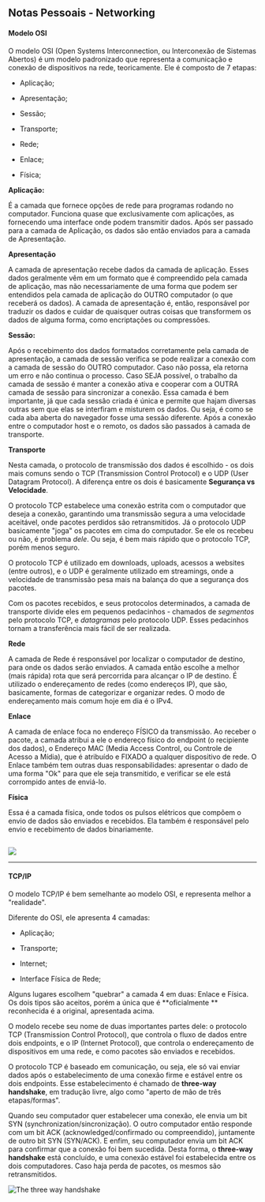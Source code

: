 ## Notas Pessoais - Networking

#### Modelo OSI

O modelo OSI (Open Systems Interconnection, ou Interconexão de Sistemas Abertos) é um modelo padronizado que representa a comunicação e conexão de dispositivos na rede, teoricamente. Ele é composto de 7 etapas:

- Aplicação;

- Apresentação;

- Sessão;

- Transporte;

- Rede;

- Enlace;

- Física;

**Aplicação:**

É a camada que fornece opções de rede para programas rodando no computador. Funciona quase que exclusivamente com aplicações, as fornecendo uma interface onde podem transmitir dados. Após ser passado para a camada de Aplicação, os dados são então enviados para a camada de Apresentação.

**Apresentação**

A camada de apresentação recebe dados da camada de aplicação. Esses dados geralmente vêm em um formato que é compreendido pela camada de aplicação, mas não necessariamente de uma forma que podem ser entendidos pela camada de aplicação do OUTRO computador (o que receberá os dados). A camada de apresentação é, então, responsável por traduzir os dados e cuidar de quaisquer outras coisas que transformem os dados de alguma forma, como encriptações ou compressões.

**Sessão:**

Após o recebimento dos dados formatados corretamente pela camada de apresentação, a camada de sessão verifica se pode realizar a conexão com a camada de sessão do OUTRO computador. Caso não possa, ela retorna um erro e não continua o processo. Caso SEJA possível, o trabalho da camada de sessão é manter a conexão ativa e cooperar com a OUTRA camada de sessão para sincronizar a conexão. Essa camada é bem importante, já que cada sessão criada é única e permite que hajam diversas outras sem que elas se interfiram e misturem os dados. Ou seja, é como se cada aba aberta do navegador fosse uma sessão diferente. Após a conexão entre o computador host e o remoto, os dados são passados à camada de transporte.

**Transporte**

Nesta camada, o protocolo de transmissão dos dados é escolhido - os dois mais comuns sendo o TCP (Transmission Control Protocol) e o UDP (User Datagram Protocol). A diferença entre os dois é basicamente **Segurança vs Velocidade**.

O protocolo TCP estabelece uma conexão estrita com o computador que deseja a conexão, garantindo uma transmissão segura a uma velocidade aceitável, onde pacotes perdidos são retransmitidos. Já o protocolo UDP basicamente "joga" os pacotes em cima do computador. Se ele os recebeu ou não, é problema *dele*. Ou seja, é bem mais rápido que o protocolo TCP, porém menos seguro.

O protocolo TCP é utilizado em downloads, uploads, acessos a websites (entre outros), e o UDP é geralmente utilizado em streamings, onde a velocidade de transmissão pesa mais na balança do que a segurança dos pacotes.

Com os pacotes recebidos, e seus protocolos determinados, a camada de transporte divide eles em pequenos pedacinhos - chamados de *segmentos* pelo protocolo TCP, e *datagramas* pelo protocolo UDP. Esses pedacinhos tornam a transferência mais fácil de ser realizada.

**Rede**

A camada de Rede é responsável por localizar o computador de destino, para onde os dados serão enviados. A camada então escolhe a melhor (mais rápida) rota que será percorrida para alcançar o IP de destino. É utilizado o endereçamento de redes (como endereços IP), que são, basicamente, formas de categorizar e organizar redes. O modo de endereçamento mais comum hoje em dia é o IPv4.

**Enlace**

A camada de enlace foca no endereço FÍSICO da transmissão. Ao receber o pacote, a camada atribui a ele o endereço físico do endpoint (o recipiente dos dados), o Endereço MAC (Media Access Control, ou Controle de Acesso a Mídia), que é atribuído e FIXADO a qualquer dispositivo de rede. O Enlace também tem outras duas responsabilidades: apresentar o dado de uma forma "Ok" para que ele seja transmitido, e verificar se ele está corrompido antes de enviá-lo.

**Física**

Essa é a camada física, onde todos os pulsos elétricos que compõem o envio de dados são enviados e recebidos. Ela também é responsável pelo envio e recebimento de dados binariamente.

<img src="https://qph.fs.quoracdn.net/main-qimg-c39d533111fda5c465b8cb49c8ff3af3" title="" alt="" data-align="center">

![](C:\Users\Graminha\AppData\Roaming\marktext\images\2021-03-27-19-56-07-image.png)

---

#### TCP/IP

O modelo TCP/IP é bem semelhante ao modelo OSI, e representa melhor a "realidade".

Diferente do OSI, ele apresenta 4 camadas:

- Aplicação;

- Transporte;

- Internet;

- Interface Física de Rede;

Alguns lugares escolhem "quebrar" a camada 4 em duas: Enlace e Física. Os dois tipos são aceitos, porém a única que é **oficialmente ** reconhecida é a original, apresentada acima.

O modelo recebe seu nome de duas importantes partes dele: o protocolo TCP (Transmission Control Protocol), que controla o fluxo de dados entre dois endpoints, e o IP (Internet Protocol), que controla o endereçamento de dispositivos em uma rede, e como pacotes são enviados e recebidos.

O protocolo TCP é baseado em comunicação, ou seja, ele só vai enviar dados após o estabelecimento de uma conexão firme e estável entre os dois endpoints. Esse estabelecimento é chamado de **three-way handshake**, em tradução livre, algo como "aperto de mão de três etapas/formas".

Quando seu computador quer estabelecer uma conexão, ele envia um bit SYN (synchronization/sincronização). O outro computador então responde com um bit ACK (acknowledged/confirmado ou compreendido), juntamente de outro bit SYN (SYN/ACK). E enfim, seu computador envia um bit ACK para confirmar que a conexão foi bem sucedida. Desta forma, o **three-way handshake** está concluído, e uma conexão estável foi estabelecida entre os dois computadores. Caso haja perda de pacotes, os mesmos são retransmitidos.

<img src="https://muirlandoracle.co.uk/wp-content/uploads/2020/03/image-2.png" title="" alt="The three way handshake" data-align="center">

<img src="file:///C:/Users/Graminha/AppData/Roaming/marktext/images/2021-03-27-21-48-58-image.png" title="" alt="" data-align="center">
